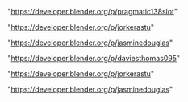 "https://developer.blender.org/p/pragmatic138slot"

"https://developer.blender.org/p/jorkerastu"

"https://developer.blender.org/p/jasminedouglas"

 
"https://developer.blender.org/p/daviesthomas095"


"https://developer.blender.org/p/jorkerastu"


"https://developer.blender.org/p/jasminedouglas"


 
